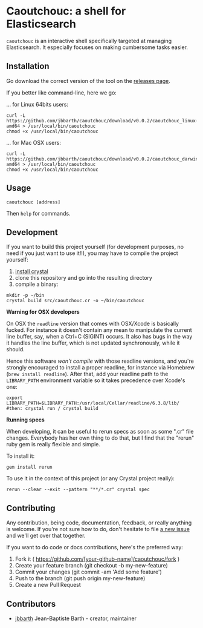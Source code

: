 Caoutchouc: a shell for Elasticsearch
=====================================

`caoutchouc` is an interactive shell specifically targeted at managing
Elasticsearch. It especially focuses on making cumbersome tasks easier.


## Installation

Go download the correct version of the tool on the [releases page](https://github.com/jbbarth/caoutchouc/releases).

If you better like command-line, here we go:

... for Linux 64bits users:
```
curl -L https://github.com/jbbarth/caoutchouc/download/v0.0.2/caoutchouc_linux-amd64 > /usr/local/bin/caoutchouc
chmod +x /usr/local/bin/caoutchouc
```

... for Mac OSX users:
```
curl -L https://github.com/jbbarth/caoutchouc/download/v0.0.2/caoutchouc_darwin-amd64 > /usr/local/bin/caoutchouc
chmod +x /usr/local/bin/caoutchouc
```


## Usage

```
caoutchouc [address]
```

Then `help` for commands.


## Development

If you want to build this project yourself (for development purposes, no need
if you just want to use it!!), you may have to compile the project
yourself:

1. [install crystal](http://crystal-lang.org/docs/installation/index.html)
2. clone this repository and go into the resulting directory
3. compile a binary:

```
mkdir -p ~/bin
crystal build src/caoutchouc.cr -o ~/bin/caoutchouc
```

**Warning for OSX developers**

On OSX the `readline` version that comes with OSX/Xcode is basically fucked.
For instance it doesn't contain any mean to manipulate the current line buffer,
say, when a Ctrl+C (SIGINT) occurs. It also has bugs in the way it handles
the line buffer, which is not updated synchronously, while it should.

Hence this software *won't compile* with those readline versions, and you're
strongly encouraged to install a proper readline, for instance via Homebrew
(`brew install readline`). After that, add your readline path to the
`LIBRARY_PATH` environment variable so it takes precedence over Xcode's one:
```
export LIBRARY_PATH=$LIBRARY_PATH:/usr/local/Cellar/readline/6.3.8/lib/
#then: crystal run / crystal build
```

**Running specs**

When developing, it can be useful to rerun specs as soon as some ".cr" file
changes. Everybody has her own thing to do that, but I find that the "rerun"
ruby gem is really flexible and simple.

To install it:
```
gem install rerun
```

To use it in the context of this project (or any Crystal project really):
```
rerun --clear --exit --pattern "**/*.cr" crystal spec
```


## Contributing

Any contribution, being code, documentation, feedback, or really anything is
welcome. If you're not sure how to do, don't hesitate to file [a new
issue](https://github.com/jbbarth/caoutchouc/issues/new) and we'll get over
that together.

If you want to do code or docs contributions, here's the preferred way:

1. Fork it ( https://github.com/[your-github-name]/caoutchouc/fork )
2. Create your feature branch (git checkout -b my-new-feature)
3. Commit your changes (git commit -am 'Add some feature')
4. Push to the branch (git push origin my-new-feature)
5. Create a new Pull Request


## Contributors

- [jbbarth](https://github.com/jbbarth) Jean-Baptiste Barth - creator, maintainer

